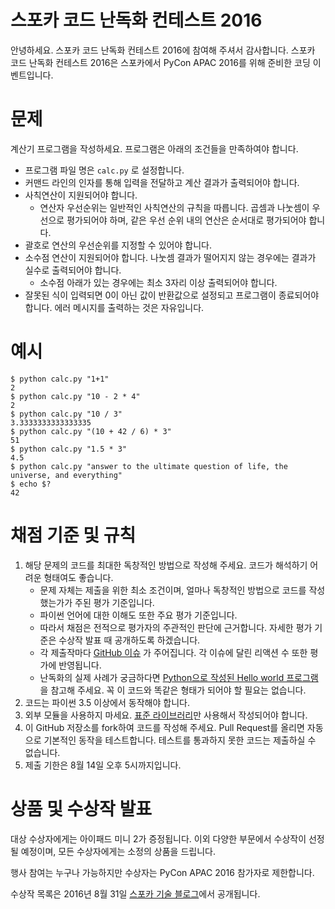# 스포카 코드 난독화 컨테스트 2016

안녕하세요. 스포카 코드 난독화 컨테스트 2016에 참여해 주셔서 감사합니다. 스포카 코드 난독화 컨테스트 2016은 스포카에서 PyCon APAC 2016를 위해 준비한 코딩 이벤트입니다.

# 문제

계산기 프로그램을 작성하세요. 프로그램은 아래의 조건들을 만족하여야 합니다.

* 프로그램 파일 명은 `calc.py` 로 설정합니다.
* 커맨드 라인의 인자를 통해 입력을 전달하고 계산 결과가 출력되어야 합니다.
* 사칙연산이 지원되어야 합니다.
   * 연산자 우선순위는 일반적인 사칙연산의 규칙을 따릅니다. 곱셈과 나눗셈이 우선으로 평가되어야 하며, 같은 우선 순위 내의 연산은 순서대로 평가되어야 합니다.
* 괄호로 연산의 우선순위를 지정할 수 있어야 합니다.
* 소수점 연산이 지원되어야 합니다. 나눗셈 결과가 떨어지지 않는 경우에는 결과가 실수로 출력되어야 합니다.
   * 소수점 아래가 있는 경우에는 최소 3자리 이상 출력되어야 합니다.
* 잘못된 식이 입력되면 0이 아닌 값이 반환값으로 설정되고 프로그램이 종료되어야 합니다. 에러 메시지를 출력하는 것은 자유입니다.

# 예시
```shell
$ python calc.py "1+1"
2
$ python calc.py "10 - 2 * 4"
2
$ python calc.py "10 / 3"
3.3333333333333335
$ python calc.py "(10 + 42 / 6) * 3"
51
$ python calc.py "1.5 * 3"
4.5
$ python calc.py "answer to the ultimate question of life, the universe, and everything"
$ echo $?
42
```

# 채점 기준 및 규칙

1. 해당 문제의 코드를 최대한 독창적인 방법으로 작성해 주세요. 코드가 해석하기 어려운 형태여도 좋습니다.
   * 문제 자체는 제출을 위한 최소 조건이며, 얼마나 독창적인 방법으로 코드를 작성했는가가 주된 평가 기준입니다.
   * 파이썬 언어에 대한 이해도 또한 주요 평가 기준입니다.
   * 따라서 채점은 전적으로 평가자의 주관적인 판단에 근거합니다. 자세한 평가 기준은 수상작 발표 때 공개하도록 하겠습니다.
   * 각 제출작마다 [GitHub 이슈](https://github.com/spoqa/spoqa-pycon-2016-obfuscation-contest/issues) 가 주어집니다. 각 이슈에 달린 리액션 수 또한 평가에 반영됩니다.
   * 난독화의 실제 사례가 궁금하다면 [Python으로 작성된 Hello world 프로그램](https://benkurtovic.com/2014/06/01/obfuscating-hello-world.html)을 참고해 주세요. 꼭 이 코드와 똑같은 형태가 되어야 할 필요는 없습니다.
2. 코드는 파이썬 3.5 이상에서 동작해야 합니다.
3. 외부 모듈을 사용하지 마세요. [표준 라이브러리](https://docs.python.org/3/library/)만 사용해서 작성되어야 합니다.
4. 이 GitHub 저장소를 fork하여 코드를 작성해 주세요. Pull Request를 올리면 자동으로 기본적인 동작을 테스트합니다. 테스트를 통과하지 못한 코드는 제출하실 수 없습니다.
5. 제출 기한은 8월 14일 오후 5시까지입니다.

# 상품 및 수상작 발표

대상 수상자에게는 아이패드 미니 2가 증정됩니다. 이외 다양한 부문에서 수상작이 선정될 예정이며, 모든 수상자에게는 소정의 상품을 드립니다.

행사 참여는 누구나 가능하지만 수상자는 PyCon APAC 2016 참가자로 제한합니다.

수상작 목록은 2016년 8월 31일 [스포카 기술 블로그](https://spoqa.github.io/)에서 공개됩니다.
